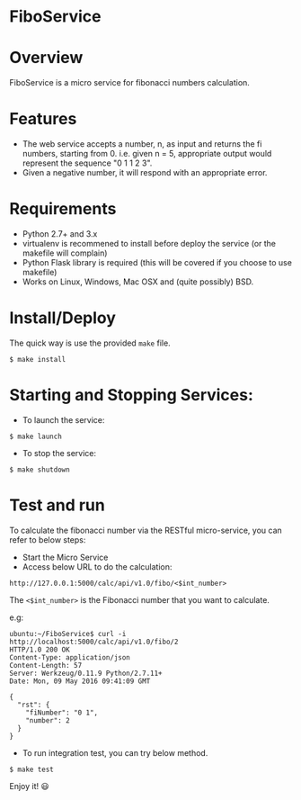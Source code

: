 # FiboService


Overview
========

FiboService is a micro service for fibonacci numbers calculation.


Features
========

* The web service accepts a number, n, as input and returns the fi numbers, starting from 0. i.e. given n = 5, appropriate output would represent the sequence "0 1 1 2 3".
* Given a negative number, it will respond with an appropriate error.


Requirements
============

* Python 2.7+ and 3.x
* virtualenv is recommened to install before deploy the service (or the makefile will complain)
* Python Flask library is required (this will be covered if you choose to use makefile)
* Works on Linux, Windows, Mac OSX and (quite possibly) BSD.


Install/Deploy
===============


The quick way is use the provided `make` file.

 
```
$ make install
```  

Starting and Stopping Services:
==============================

* To launch the service:  

```
$ make launch
```

* To stop the service:

```
$ make shutdown
```

Test and run
=============

To calculate the fibonacci number via the RESTful micro-service, you can refer to below steps:

* Start the Micro Service
* Access below URL to do the calculation:

```
http://127.0.0.1:5000/calc/api/v1.0/fibo/<$int_number>
```

The `<$int_number>` is the Fibonacci number that you want to calculate.

e.g:

```
ubuntu:~/FiboService$ curl -i http://localhost:5000/calc/api/v1.0/fibo/2
HTTP/1.0 200 OK
Content-Type: application/json
Content-Length: 57
Server: Werkzeug/0.11.9 Python/2.7.11+
Date: Mon, 09 May 2016 09:41:09 GMT

{
  "rst": {
    "fiNumber": "0 1",
    "number": 2
  }
}
```

* To run integration test, you can try below method.

```
$ make test
```

Enjoy it! :smiley:
